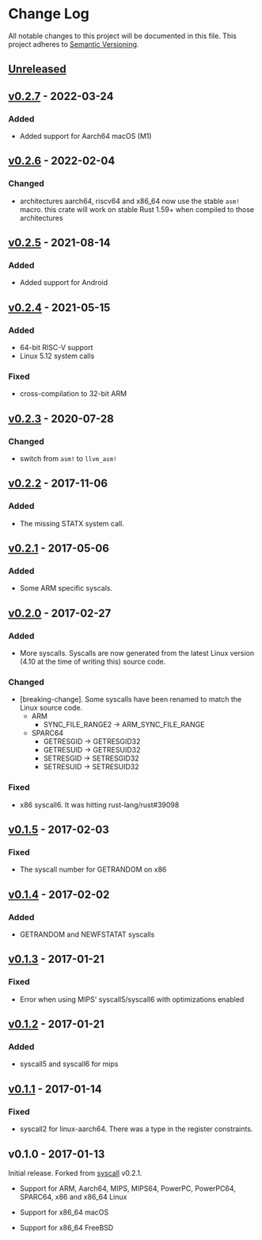 # Change Log

All notable changes to this project will be documented in this file.
This project adheres to [Semantic Versioning](http://semver.org/).

## [Unreleased]

## [v0.2.7] - 2022-03-24

### Added

- Added support for Aarch64 macOS (M1)

## [v0.2.6] - 2022-02-04

### Changed

- architectures aarch64, riscv64 and x86_64 now use the stable `asm!` macro. this crate will work on
  stable Rust 1.59+ when compiled to those architectures

## [v0.2.5] - 2021-08-14

### Added

- Added support for Android

## [v0.2.4] - 2021-05-15

### Added

- 64-bit RISC-V support
- Linux 5.12 system calls

### Fixed

- cross-compilation to 32-bit ARM

## [v0.2.3] - 2020-07-28

### Changed

- switch from `asm!` to `llvm_asm!`

## [v0.2.2] - 2017-11-06

### Added

- The missing STATX system call.

## [v0.2.1] - 2017-05-06

### Added

- Some ARM specific syscals.

## [v0.2.0] - 2017-02-27

### Added

- More syscalls. Syscalls are now generated from the latest Linux version (4.10
  at the time of writing this) source code.

### Changed

- [breaking-change]. Some syscalls have been renamed to match the Linux source
  code.
  - ARM
    - SYNC_FILE_RANGE2 -> ARM_SYNC_FILE_RANGE
  - SPARC64
    - GETRESGID -> GETRESGID32
    - GETRESUID -> GETRESUID32
    - SETRESGID -> SETRESGID32
    - SETRESUID -> SETRESUID32

### Fixed

- x86 syscall6. It was hitting rust-lang/rust#39098

## [v0.1.5] - 2017-02-03

### Fixed

- The syscall number for GETRANDOM on x86

## [v0.1.4] - 2017-02-02

### Added

- GETRANDOM and NEWFSTATAT syscalls

## [v0.1.3] - 2017-01-21

### Fixed

- Error when using MIPS' syscall5/syscall6 with optimizations enabled

## [v0.1.2] - 2017-01-21

### Added

- syscall5 and syscall6 for mips

## [v0.1.1] - 2017-01-14

### Fixed

- syscall2 for linux-aarch64. There was a type in the register constraints.

## v0.1.0 - 2017-01-13

Initial release. Forked from [syscall] v0.2.1.

[syscall]: https://crates.io/crates/syscall

- Support for ARM, Aarch64, MIPS, MIPS64, PowerPC, PowerPC64, SPARC64, x86 and
  x86_64 Linux

- Support for x86_64 macOS

- Support for x86_64 FreeBSD

[Unreleased]: https://github.com/japaric/syscall.rs/compare/v0.2.7...HEAD
[v0.2.7]: https://github.com/japaric/syscall.rs/compare/v0.2.6...v0.2.7
[v0.2.6]: https://github.com/japaric/syscall.rs/compare/v0.2.5...v0.2.6
[v0.2.5]: https://github.com/japaric/syscall.rs/compare/v0.2.4...v0.2.5
[v0.2.4]: https://github.com/japaric/syscall.rs/compare/v0.2.3...v0.2.4
[v0.2.3]: https://github.com/japaric/syscall.rs/compare/v0.2.2...v0.2.3
[v0.2.2]: https://github.com/japaric/syscall.rs/compare/v0.2.1...v0.2.2
[v0.2.1]: https://github.com/japaric/syscall.rs/compare/v0.2.0...v0.2.1
[v0.2.0]: https://github.com/japaric/syscall.rs/compare/v0.1.5...v0.2.0
[v0.1.5]: https://github.com/japaric/syscall.rs/compare/v0.1.4...v0.1.5
[v0.1.4]: https://github.com/japaric/syscall.rs/compare/v0.1.3...v0.1.4
[v0.1.3]: https://github.com/japaric/syscall.rs/compare/v0.1.2...v0.1.3
[v0.1.2]: https://github.com/japaric/syscall.rs/compare/v0.1.1...v0.1.2
[v0.1.1]: https://github.com/japaric/syscall.rs/compare/v0.1.0...v0.1.1
